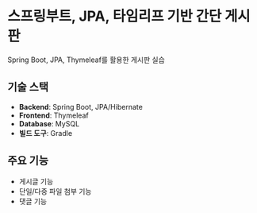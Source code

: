 # 스프링부트, JPA, 타임리프 기반 간단 게시판

Spring Boot, JPA, Thymeleaf를 활용한 게시판 실습

## 기술 스택

-   **Backend**: Spring Boot, JPA/Hibernate
-   **Frontend**: Thymeleaf
-   **Database**: MySQL
-   **빌드 도구**: Gradle

## 주요 기능

-   게시글 기능
-   단일/다중 파일 첨부 기능
-   댓글 기능
